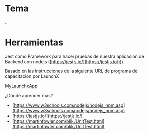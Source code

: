 # Tema

..

# Herramientas

Jest como Framework para hacer pruebas de nuestra aplicacion de Backend con nodejs ([https://jestjs.io/](https://jestjs.io/))).

Basado en las instrucciones de la siguiente URL de programa de capacitacion por LaunchX

[MyLaunchxApp](https://github.com/LaunchX-InnovaccionVirtual/MissionNodeJS/blob/main/semanas/semana_3/1_proyectos.md)

¿Dónde aprender más?

* [https://www.w3schools.com/nodejs/nodejs_npm.asp](https://www.w3schools.com/nodejs/nodejs_npm.asp)
* [https://jestjs.io/](https://jestjs.io/)
* [https://martinfowler.com/bliki/UnitTest.html](https://martinfowler.com/bliki/UnitTest.html)
